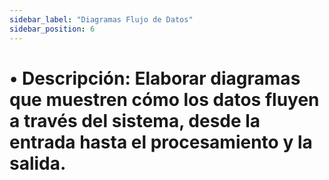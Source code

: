 ```yaml
---
sidebar_label: "Diagramas Flujo de Datos"
sidebar_position: 6
---
```


# •	Descripción: Elaborar diagramas que muestren cómo los datos fluyen a través del sistema, desde la entrada hasta el procesamiento y la salida.
